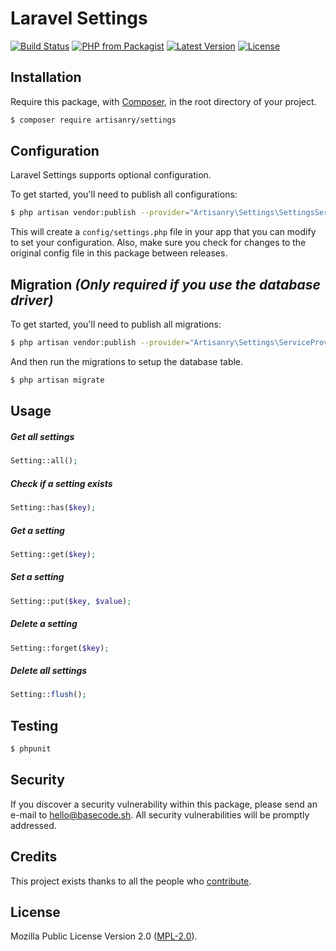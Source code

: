 # Laravel Settings

[![Build Status](https://img.shields.io/travis/artisanry/Settings/master.svg?style=flat-square)](https://travis-ci.org/artisanry/Settings)
[![PHP from Packagist](https://img.shields.io/packagist/php-v/artisanry/settings.svg?style=flat-square)]()
[![Latest Version](https://img.shields.io/github/release/artisanry/Settings.svg?style=flat-square)](https://github.com/artisanry/Settings/releases)
[![License](https://img.shields.io/packagist/l/artisanry/Settings.svg?style=flat-square)](https://packagist.org/packages/artisanry/Settings)

## Installation

Require this package, with [Composer](https://getcomposer.org/), in the root directory of your project.

``` bash
$ composer require artisanry/settings
```

## Configuration

Laravel Settings supports optional configuration.

To get started, you'll need to publish all configurations:

```bash
$ php artisan vendor:publish --provider="Artisanry\Settings\SettingsServiceProvider" --tag="config"
```

This will create a `config/settings.php` file in your app that you can modify to set your configuration. Also, make sure you check for changes to the original config file in this package between releases.

## Migration _(Only required if you use the database driver)_

To get started, you'll need to publish all migrations:

```bash
$ php artisan vendor:publish --provider="Artisanry\Settings\ServiceProvider" --tag="migrations"
```

And then run the migrations to setup the database table.

```bash
$ php artisan migrate
```

## Usage

##### Get all settings
``` php
Setting::all();
```

##### Check if a setting exists
``` php
Setting::has($key);
```

##### Get a setting
``` php
Setting::get($key);
```

##### Set a setting
``` php
Setting::put($key, $value);
```

##### Delete a setting
``` php
Setting::forget($key);
```

##### Delete all settings
``` php
Setting::flush();
```

## Testing

``` bash
$ phpunit
```

## Security

If you discover a security vulnerability within this package, please send an e-mail to hello@basecode.sh. All security vulnerabilities will be promptly addressed.

## Credits

This project exists thanks to all the people who [contribute](../../contributors).

## License

Mozilla Public License Version 2.0 ([MPL-2.0](./LICENSE)).

<!-- ## To-Do
- Drivers
    - Redis
    - Session **(maybe)**
- Multiple Configurations
- Entity-Related Configurations
- Fluent Interface
    - Setting::yaml()->get($key);
    - Setting::yaml()->put($key, $value);
    - Setting::yaml()->forget($key);
    - Setting::yaml()->flush(); -->
